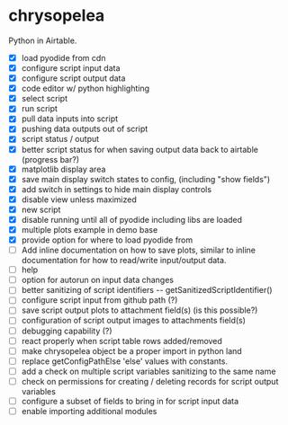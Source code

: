 # chrysopelea
Python in Airtable.


- [x] load pyodide from cdn
- [x] configure script input data
- [x] configure script output data
- [x] code editor w/ python highlighting
- [x] select script
- [x] run script
- [x] pull data inputs into script
- [x] pushing data outputs out of script
- [x] script status / output
- [x] better script status for when saving output data back to airtable (progress bar?)
- [x] matplotlib display area
- [x] save main display switch states to config, (including "show fields")
- [x] add switch in settings to hide main display controls
- [X] disable view unless maximized
- [X] new script
- [x] disable running until all of pyodide including libs are loaded
- [x] multiple plots example in demo base
- [x] provide option for where to load pyodide from
- [ ] Add inline documentation on how to save plots, similar to inline documentation for how to read/write input/output data.
- [ ] help
- [ ] option for autorun on input data changes
- [ ] better sanitizing of script identifiers -- getSanitizedScriptIdentifier()
- [ ] configure script input from github path (?)
- [ ] save script output plots to attachment field(s) (is this possible?)
- [ ] configuration of script output images to attachments field(s)
- [ ] debugging capability (?)
- [ ] react properly when script table rows added/removed
- [ ] make chrysopelea object be a proper import in python land
- [ ] replace getConfigPathElse 'else' values with constants.
- [ ] add a check on multiple script variables sanitizing to the same name
- [ ] check on permissions for creating / deleting records for script output variables
- [ ] configure a subset of fields to bring in for script input data
- [ ] enable importing additional modules
